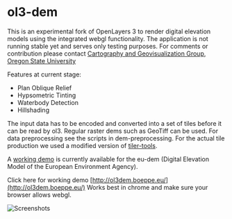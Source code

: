 ol3-dem
=========

This is an experimental fork of OpenLayers 3 to render digital elevation models using the integrated webgl functionality.
The application is not running stable yet and serves only testing purposes. 
For comments or contribution please contact [Cartography and Geovisualization Group, Oregon State University](http://cartography.oregonstate.edu/)

Features at current stage:

 * Plan Oblique Relief
 * Hypsometric Tinting
 * Waterbody Detection
 * Hillshading

The input data has to be encoded and converted into a set of tiles before it can be read by ol3. Regular raster dems such as GeoTiff can be used.
For data preprocessing see the scripts in dem-preprocessing. For the actual tile production we used a modified version of [tiler-tools](https://code.google.com/p/tilers-tools/).

A [working demo](http://ol3dem.boeppe.eu/) is currently available for the eu-dem (Digital Elevation Model of the European Environment Agency).

Click here for working demo [http://ol3dem.boeppe.eu/](http://ol3dem.boeppe.eu/)
Works best in chrome and make sure your browser allows webgl.

![Screenshots](http://ol3dem.boeppe.eu/ol3-dem-screenshot.png) 
